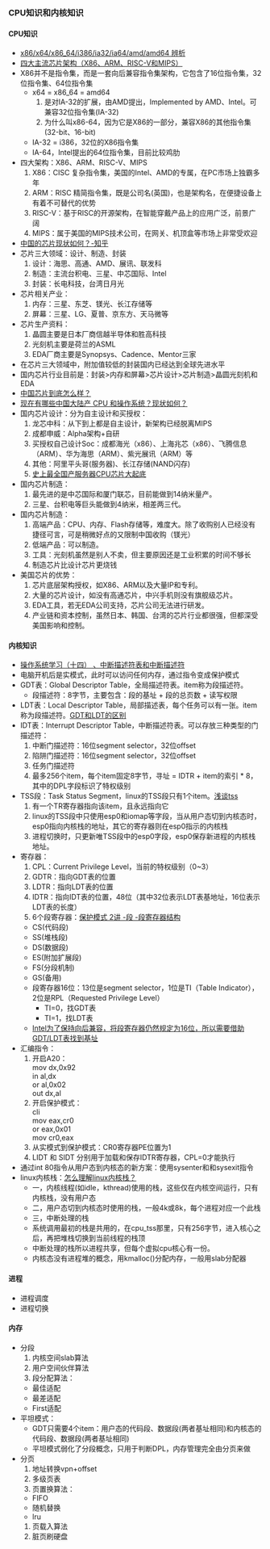 ### CPU知识和内核知识

#### CPU知识
* [x86/x64/x86_64/i386/ia32/ia64/amd/amd64 辨析](https://www.cnblogs.com/helica/p/6803131.html)
* [四大主流芯片架构（X86、ARM、RISC-V和MIPS）](https://blog.csdn.net/zhiyuan2021/article/details/108308159)
* X86并不是指令集，而是一套向后兼容指令集架构，它包含了16位指令集，32位指令集、64位指令集
  * x64 = x86_64 = amd64
    1. 是对IA-32的扩展，由AMD提出，Implemented by AMD、Intel。可兼容32位指令集(IA-32)
    1. 为什么叫x86-64，因为它是X86的一部分，兼容X86的其他指令集(32-bit、16-bit)
  * IA-32 = i386，32位的X86指令集
  * IA-64，Intel提出的64位指令集，目前比较鸡肋
* 四大架构：X86、ARM、RISC-V、MIPS
  1. X86：CISC 复杂指令集，美国的Intel、AMD的专属，在PC市场上独霸多年
  1. ARM：RISC 精简指令集，既是公司名(英国)，也是架构名，在便捷设备上有着不可替代的优势
  1. RISC-V：基于RISC的开源架构，在智能穿戴产品上的应用广泛，前景广阔
  1. MIPS：属于美国的MIPS技术公司，在网关、机顶盒等市场上非常受欢迎
* [中国的芯片现状如何？-知乎](https://www.zhihu.com/question/29353581/answer/703083470)
* 芯片三大领域：设计、制造、封装
  1. 设计：海思、高通、AMD、展讯、联发科
  1. 制造：主流台积电、三星、中芯国际、Intel
  1. 封装：长电科技，台湾日月光
* 芯片相关产业：
  1. 内存：三星、东芝、镁光、长江存储等
  1. 屏幕：三星、LG、夏普、京东方、天马微等
* 芯片生产资料：
  1. 晶圆主要是日本厂商信越半导体和胜高科技
  1. 光刻机主要是荷兰的ASML
  1. EDA厂商主要是Synopsys、Cadence、Mentor三家
* 在芯片三大领域中，附加值较低的封装国内已经达到全球先进水平
* 国内芯片行业目前是：封装>内存和屏幕>芯片设计>芯片制造>晶圆光刻机和EDA
* [中国芯片到底怎么样？](https://zhuanlan.zhihu.com/p/112880888)
* [现在有哪些中国大陆产 CPU 和操作系统？现状如何？](https://www.zhihu.com/question/58816532/answer/160144528)
* 国内芯片设计：分为自主设计和买授权：
  1. 龙芯中科：从下到上都是自主设计，新架构已经脱离MIPS
  1. 成都申威：Alpha架构+自研
  1. 买授权自己设计Soc：成都海光（x86）、上海兆芯（x86）、飞腾信息（ARM）、华为海思（ARM）、紫光展讯（ARM）等
  1. 其他：阿里平头哥(服务器)、长江存储(NAND闪存)
  1. [史上最全国产服务器CPU芯片大起底](https://bbs.huaweicloud.com/blogs/121147)
* 国内芯片制造：
  1. 最先进的是中芯国际和厦门联芯，目前能做到14纳米量产。
  1. 三星、台积电等巨头能做到4纳米，相差两三代。
* 国内芯片制造：
  1. 高端产品：CPU、内存、Flash存储等，难度大。除了收购别人已经没有捷径可言，可是稍微好点的又限制中国收购（镁光）
  1. 低端产品：可以制造。
  1. 工具：光刻机虽然是别人不卖，但主要原因还是工业积累的时间不够长
  1. 制造芯片比设计芯片更烧钱
* 美国芯片的优势：
  1. 芯片底层架构授权，如X86、ARM以及大量IP和专利。
  1. 大量的芯片设计，如没有高通芯片，中兴手机则没有旗舰级芯片。
  1. EDA工具，若无EDA公司支持，芯片公司无法进行研发。
  1. 产业链和资本控制，虽然日本、韩国、台湾的芯片行业都很强，但都深受美国影响和控制。

#### 内核知识
* [操作系统学习（十四） 、中断描述符表和中断描述符](https://www.cnblogs.com/ay-a/p/9191051.html)
* 电脑开机后是实模式，此时可以访问任何内存，通过指令变成保护模式
* GDT表：Global Descriptor Table，全局描述符表。item称为段描述符。
  * 段描述符：8字节，主要包含：段的基址 + 段的总页数 + 读写权限
* LDT表：Local Descriptor Table，局部描述表，每个任务可以有一张。item称为段描述符。[GDT和LDT的区别](https://blog.csdn.net/darmao/article/details/78981649)
* IDT表：Interrupt Descriptor Table，中断描述符表。可以存放三种类型的门描述符：
  1. 中断门描述符：16位segment selector，32位offset
  1. 陷阱门描述符：16位segment selector，32位offset
  1. 任务门描述符
  1. 最多256个item，每个item固定8字节，寻址 = IDTR + item的索引 * 8，其中的DPL字段标识了特权级别
* TSS段：Task Status Segment，linux的TSS段只有1个item。[浅谈tss](http://liujunming.top/2020/01/18/%E6%B5%85%E8%B0%88tss/)
  1. 有一个TR寄存器指向该item，且永远指向它
  1. linux的TSS段中只使用esp0和iomap等字段，当从用户态切到内核态时，esp0指向内核栈的地址，其它的寄存器则在esp0指示的内核栈
  1. 进程切换时，只更新唯TSS段中的esp0字段，esp0保存新进程的内核栈地址。
* 寄存器：
  1. CPL：Current Privilege Level，当前的特权级别（0~3）
  1. GDTR：指向GDT表的位置
  1. LDTR：指向LDT表的位置
  1. IDTR：指向IDT表的位置，48位（其中32位表示LDT表基地址，16位表示LDT表的长度）
  1. 6个段寄存器：[保护模式 2讲 -段 -段寄存器结构](https://www.cnblogs.com/iBinary/p/13155281.html)
    * CS(代码段)
    * SS(堆栈段)
    * DS(数据段)
    * ES(附加扩展段)
    * FS(分段机制)
    * GS(备用)
    * 段寄存器16位：13位是segment selector，1位是TI（Table Indicator），2位是RPL（Requested Privilege Level）
      * TI=0，找GDT表
      * TI=1，找LDT表
    * [Intel为了保持向后兼容，将段寄存器仍然规定为16位，所以需要借助GDT/LDT表找到基址](https://blog.csdn.net/darmao/article/details/78981649)
* 汇编指令：
  1. 开启A20：<br/>mov dx,0x92<br/> in al,dx<br/> or al,0x02<br/> out dx,al<br/>
  1. 开启保护模式：<br/>cli<br/> mov eax,cr0<br/> or eax,0x01<br/> mov cr0,eax<br/>
  1. 从实模式到保护模式：CR0寄存器PE位置为1
  1. LIDT 和 SIDT 分别用于加载和保存IDTR寄存器，CPL=0才能执行
* 通过int 80指令从用户态到内核态的新方案：使用sysenter和和sysexit指令
* linux内核栈：[怎么理解linux内核栈？](https://www.zhihu.com/question/57013926/answer/151472914)
  * 一，内核线程(如idle，kthread)使用的栈，这些仅在内核空间运行，只有内核栈，没有用户态
  * 二，用户态切到内核态时使用的栈，一般4k或8k，每个进程对应一个此栈
  * 三，中断处理的栈
  * 系统调用最初的栈是共用的，在cpu_tss那里，只有256字节，进入核心之后，再把堆栈切换到当前线程的栈顶
  * 中断处理的栈所以进程共享，但每个虚拟cpu核心有一份。
  * 内核态没有进程堆的概念，用kmalloc()分配内存，一般用slab分配器

#### 进程
* 进程调度
* 进程切换

#### 内存
* 分段
  1. 内核空间slab算法
  1. 用户空间伙伴算法
  1. 段分配算法：
    * 最佳适配
    * 最差适配
    * First适配
* 平坦模式：
  * GDT只需要4个item：用户态的代码段、数据段(两者基址相同)和内核态的代码段、数据段(两者基址相同)
  * 平坦模式弱化了分段概念，只用于判断DPL，内存管理完全由分页来做
* 分页
  1. 地址转换vpn+offset
  1. 多级页表
  1. 页置换算法：
    * FIFO
    * 随机替换
    * lru
  1. 页载入算法
  1. 脏页刷硬盘




